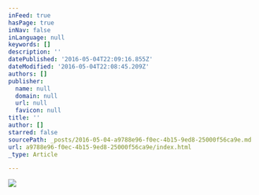 ```yaml
---
inFeed: true
hasPage: true
inNav: false
inLanguage: null
keywords: []
description: ''
datePublished: '2016-05-04T22:09:16.855Z'
dateModified: '2016-05-04T22:08:45.209Z'
authors: []
publisher:
  name: null
  domain: null
  url: null
  favicon: null
title: ''
author: []
starred: false
sourcePath: _posts/2016-05-04-a9788e96-f0ec-4b15-9ed8-25000f56ca9e.md
url: a9788e96-f0ec-4b15-9ed8-25000f56ca9e/index.html
_type: Article

---
```

![](https://the-grid-user-content.s3-us-west-2.amazonaws.com/3bed04c3-bb19-4b86-9147-041a96543994.png)